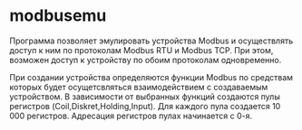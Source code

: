 # modbusemu
Программа позволяет эмулировать устройства Modbus и осуществлять доступ к ним по протоколам Modbus RTU  и Modbus TCP. 
При этом, возможен доступ к устройству по обоим протоколам одновременно.

При создании устройства определяются функции Modbus по средствам которых будет осущетсвляться взаимодействием с создаваемым устройством. 
В зависимости от выбранных функций создаются пулы регистров (Coil,Diskret,Holding,Input). Для каждого пула создается 10 000 регистров. 
Адресация регистров пулах начинается с 0-я.
